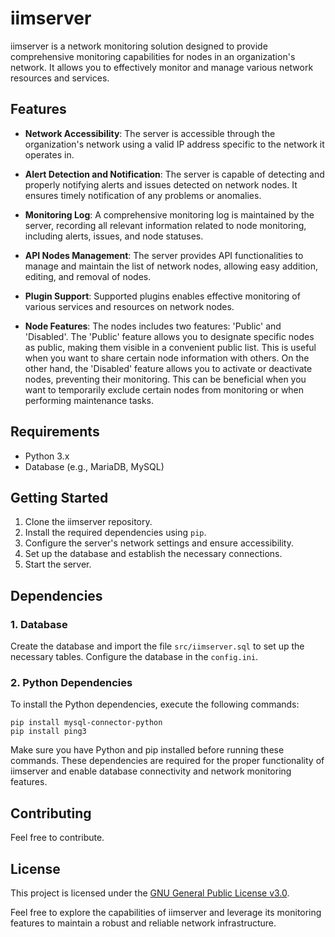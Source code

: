 # iimserver

iimserver is a network monitoring solution designed to provide comprehensive monitoring capabilities for nodes in an organization's network. It allows you to effectively monitor and manage various network resources and services.

## Features

- **Network Accessibility**: The server is accessible through the organization's network using a valid IP address specific to the network it operates in.

- **Alert Detection and Notification**: The server is capable of detecting and properly notifying alerts and issues detected on network nodes. It ensures timely notification of any problems or anomalies.

- **Monitoring Log**: A comprehensive monitoring log is maintained by the server, recording all relevant information related to node monitoring, including alerts, issues, and node statuses.

- **API Nodes Management**: The server provides API functionalities to manage and maintain the list of network nodes, allowing easy addition, editing, and removal of nodes.

- **Plugin Support**: Supported plugins enables effective monitoring of various services and resources on network nodes.

- **Node Features**: The nodes includes two features: 'Public' and 'Disabled'. The 'Public' feature allows you to designate specific nodes as public, making them visible in a convenient public list. This is useful when you want to share certain node information with others. On the other hand, the 'Disabled' feature allows you to activate or deactivate nodes, preventing their monitoring. This can be beneficial when you want to temporarily exclude certain nodes from monitoring or when performing maintenance tasks.

## Requirements

- Python 3.x
- Database (e.g., MariaDB, MySQL)

## Getting Started

1. Clone the iimserver repository.
2. Install the required dependencies using `pip`.
3. Configure the server's network settings and ensure accessibility.
4. Set up the database and establish the necessary connections.
5. Start the server.

## Dependencies

### 1. Database

Create the database and import the file `src/iimserver.sql` to set up the necessary tables. Configure the database in the `config.ini`.

### 2. Python Dependencies

To install the Python dependencies, execute the following commands:
```
pip install mysql-connector-python
pip install ping3
```
Make sure you have Python and pip installed before running these commands. These dependencies are required for the proper functionality of iimserver and enable database connectivity and network monitoring features.

## Contributing

Feel free to contribute.

## License

This project is licensed under the [GNU General Public License v3.0](LICENSE).

Feel free to explore the capabilities of iimserver and leverage its monitoring features to maintain a robust and reliable network infrastructure.
